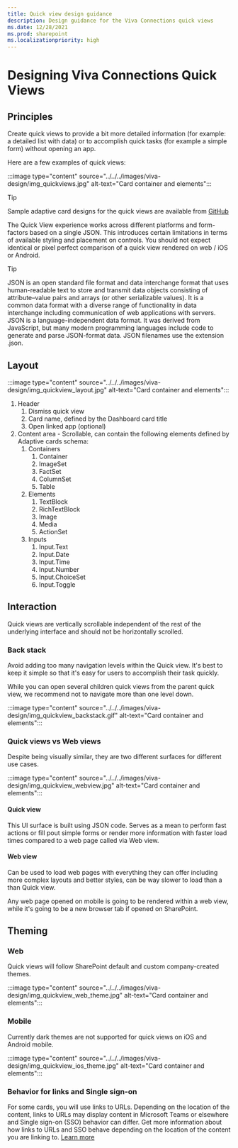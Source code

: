 ```yaml
---
title: Quick view design guidance
description: Design guidance for the Viva Connections quick views
ms.date: 12/28/2021
ms.prod: sharepoint
ms.localizationpriority: high
---
```

# Designing Viva Connections Quick Views

## Principles

Create quick views to provide a bit more detailed information (for example: a detailed list with data) or to accomplish quick tasks (for example a simple form) without opening an app.

Here are a few examples of quick views:

:::image type="content" source="../../../images/viva-design/img_quickviews.jpg" alt-text="Card container and elements":::

> [!TIP]
> Sample adaptive card designs for the quick views are available from [GitHub](https://github.com/pnp/AdaptiveCards-Templates)

The Quick View experience works across different platforms and form-factors based on a single JSON. This introduces certain limitations in terms of available styling and placement on controls. You should not expect identical or pixel perfect comparison of a quick view rendered on web / iOS or Android.

> [!TIP]
> JSON is an open standard file format and data interchange format that uses human-readable text to store and transmit data objects consisting of attribute–value pairs and arrays (or other serializable values). It is a common data format with a diverse range of functionality in data interchange including communication of web applications with servers. JSON is a language-independent data format. It was derived from JavaScript, but many modern programming languages include code to generate and parse JSON-format data. JSON filenames use the extension .json.

## Layout

:::image type="content" source="../../../images/viva-design/img_quickview_layout.jpg" alt-text="Card container and elements":::

1. Header
   1. Dismiss quick view
   1. Card name​​​​​​​, defined by the Dashboard card title
   1. Open linked app (optional)​​​​​​​
1. Content area - Scrollable, can contain the following elements defined by Adaptive cards schema:
    1. Containers
       1. Container
       1. ImageSet
       1. FactSet
       1. ColumnSet
       1. Table
    1. Elements
       1. TextBlock
       1. RichTextBlock
       1. Image
       1. Media
       1. ActionSet
    1. Inputs
       1. Input.Text
       1. Input.Date
       1. Input.Time
       1. Input.Number
       1. Input.ChoiceSet
       1. Input.Toggle

## Interaction

Quick views are vertically scrollable independent of the rest of the underlying interface and should not be horizontally scrolled.

### Back stack

Avoid adding too many navigation levels within the Quick view. It's best to keep it simple so that it's easy for users to accomplish their task quickly.

While you can open several children quick views from the parent quick view, we recommend not to navigate more than one level down.

:::image type="content" source="../../../images/viva-design/img_quickview_backstack.gif" alt-text="Card container and elements":::

### Quick views vs Web views

Despite being visually similar, they are two different surfaces for different use cases.

:::image type="content" source="../../../images/viva-design/img_quickview_webview.jpg" alt-text="Card container and elements":::

#### Quick view

This UI surface is built using JSON code. Serves as a mean to perform fast actions or fill pout simple forms or render more information with faster load times compared to a web page called via Web view.

#### Web view

Can be used to load web pages with everything they can offer including more complex layouts and better styles, can be way slower to load than a than Quick view.

Any web page opened on mobile is going to be rendered within a web view, while it's going to be a new browser tab if opened on SharePoint.

## Theming

### We​​​​​​​b

Quick views will follow SharePoint default and custom company-created themes.

:::image type="content" source="../../../images/viva-design/img_quickview_web_theme.jpg" alt-text="Card container and elements":::

### Mobile

Currently dark themes are not supported for quick views on iOS and Android mobile.

:::image type="content" source="../../../images/viva-design/img_quickview_ios_theme.jpg" alt-text="Card container and elements":::

### Behavior for links and Single sign-on
For some cards, you will use links to URLs. Depending on the location of the content, links to URLs may display content in Microsoft Teams or elsewhere and Single sign-on (SSO) behavior can differ. Get more information about how links to URLs and SSO behave depending on the location of the content you are linking to. [Learn more](/viva/connections/create-dashboard.md#how-urls-and-single-sign-on-works)
